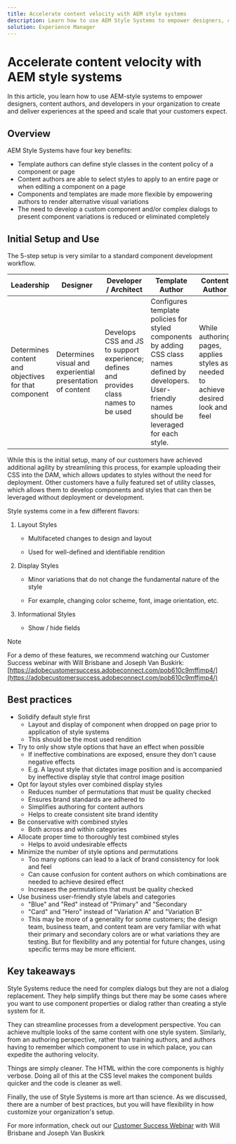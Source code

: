 ```yaml
---
title: Accelerate content velocity with AEM style systems
description: Learn how to use AEM Style Systems to empower designers, content authors, and developers in your organization to create and deliver experiences at the speed and scale that your customers expect.
solution: Experience Manager
---
```

# Accelerate content velocity with AEM style systems

In this article, you learn how to use AEM-style systems to empower designers, content authors, and developers in your organization to create and deliver experiences at the speed and scale that your customers expect.

## Overview

AEM Style Systems have four key benefits:

* Template authors can define style classes in the content policy of a component or page
* Content authors are able to select styles to apply to an entire page or when editing a component on a page
* Components and templates are made more flexible by empowering authors to render alternative visual variations
* The need to develop a custom component and/or complex dialogs to present component variations is reduced or eliminated completely

## Initial Setup and Use

The 5-step setup is very similar to a standard component development workflow.

| **Leadership** | **Designer** | **Developer / Architect** | **Template Author** | **Content Author** |
| --- | --- | --- | --- | --- |
| Determines content and objectives for that component | Determines visual and experiential presentation of content | Develops CSS and JS to support experience; defines and provides class names to be used | Configures template policies for styled components by adding CSS class names defined by developers. User-friendly names should be leveraged for each style. | While authoring pages, applies styles as needed to achieve desired look and feel |

While this is the initial setup, many of our customers have achieved additional agility by streamlining this process, for example uploading their CSS into the DAM, which allows updates to styles without the need for deployment. Other customers have a fully featured set of utility classes, which allows them to develop components and styles that can then be leveraged without deployment or development.

Style systems come in a few different flavors:

1. Layout Styles

   * Multifaceted changes to design and layout

   * Used for well-defined and identifiable rendition

1. Display Styles
   * Minor variations that do not change the fundamental nature of the style

   * For example, changing color scheme, font, image orientation, etc.

1. Informational Styles

   * Show / hide fields

>[!NOTE]
>
>For a demo of these features, we recommend watching our Customer Success webinar with Will Brisbane and Joseph Van Buskirk: [https://adobecustomersuccess.adobeconnect.com/pob610c9mffjmp4/](https://adobecustomersuccess.adobeconnect.com/pob610c9mffjmp4/)

## Best practices

* Solidify default style first
  * Layout and display of component when dropped on page prior to application of style systems
  * This should be the most used rendition
* Try to only show style options that have an effect when possible
  * If ineffective combinations are exposed, ensure they don&#39;t cause negative effects
  * E.g. A layout style that dictates image position and is accompanied by ineffective display style that control image position
* Opt for layout styles over combined display styles
  * Reduces number of permutations that must be quality checked
  * Ensures brand standards are adhered to
  * Simplifies authoring for content authors
  * Helps to create consistent site brand identity
* Be conservative with combined styles
  * Both across and within categories
* Allocate proper time to thoroughly test combined styles
  * Helps to avoid undesirable effects
* Minimize the number of style options and permutations
  * Too many options can lead to a lack of brand consistency for look and feel
  * Can cause confusion for content authors on which combinations are needed to achieve desired effect
  * Increases the permutations that must be quality checked
* Use business user-friendly style labels and categories
  * &quot;Blue&quot; and &quot;Red&quot; instead of &quot;Primary&quot; and &quot;Secondary
  * &quot;Card&quot; and &quot;Hero&quot; instead of &quot;Variation A&quot; and &quot;Variation B&quot;
  * This may be more of a generality for some customers; the design team, business team, and content team are very familiar with what their primary and secondary colors are or what variations they are testing. But for flexibility and any potential for future changes, using specific terms may be more efficient.

## Key takeaways

Style Systems reduce the need for complex dialogs but they are not a dialog replacement. They help simplify things but there may be some cases where you want to use component properties or dialog rather than creating a style system for it.

They can streamline processes from a development perspective. You can achieve multiple looks of the same content with one style system. Similarly, from an authoring perspective, rather than training authors, and authors having to remember which component to use in which palace, you can expedite the authoring velocity.

Things are simply cleaner. The HTML within the core components is highly verbose. Doing all of this at the CSS level makes the component builds quicker and the code is cleaner as well.

Finally, the use of Style Systems is more art than science. As we discussed, there are a number of best practices, but you will have flexibility in how customize your organization&#39;s setup.

For more information, check out our [Customer Success Webinar](https://adobecustomersuccess.adobeconnect.com/pob610c9mffjmp4/) with Will Brisbane and Joseph Van Buskirk